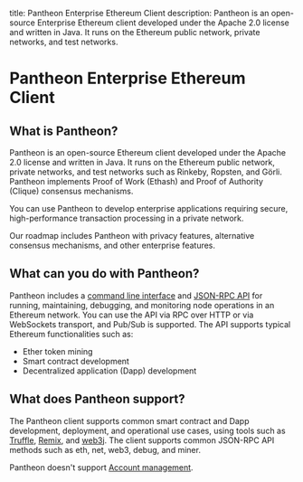 title: Pantheon Enterprise Ethereum Client
description: Pantheon is an open-source Enterprise Ethereum client developed under the Apache 2.0 license and written in Java. It runs on the Ethereum public network, private networks, and test networks.
<!--- END of page meta data -->

# Pantheon Enterprise Ethereum Client

## What is Pantheon?

Pantheon is an open-source Ethereum client developed under the Apache 2.0 license and written in Java. 
It runs on the Ethereum public network, private networks, and test networks such as Rinkeby, Ropsten,
and Görli. Pantheon implements Proof of Work (Ethash) and Proof of Authority (Clique) consensus
mechanisms. 

You can use Pantheon to develop enterprise applications requiring secure, high-performance transaction 
processing in a private network. 

Our roadmap includes Pantheon with privacy features, alternative consensus mechanisms, and other 
enterprise features.


## What can you do with Pantheon?

Pantheon includes a [command line interface](Reference/Pantheon-CLI-Syntax.md) and [JSON-RPC API](Reference/JSON-RPC-API.md)
for running, maintaining, debugging, and monitoring node operations in an Ethereum network. You can use the API via RPC
over HTTP or via WebSockets transport, and Pub/Sub is supported. The API supports typical Ethereum functionalities such as:

* Ether token mining
* Smart contract development
* Decentralized application (Dapp) development

## What does Pantheon support?

The Pantheon client supports common smart contract and Dapp development, deployment, and operational use cases, using tools such as [Truffle](http://truffleframework.com/), [Remix](https://github.com/ethereum/remix), and [web3j](https://web3j.io/). The client supports common JSON-RPC API methods such as eth, net, web3, debug, and miner.

Pantheon doesn't support [Account management](Using-Pantheon/Account-Management.md).
